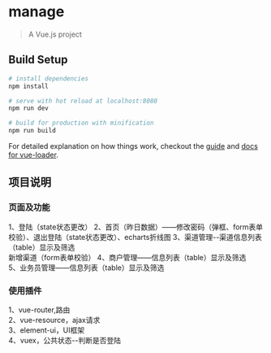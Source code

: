 # manage

> A Vue.js project

## Build Setup

``` bash
# install dependencies
npm install

# serve with hot reload at localhost:8080
npm run dev

# build for production with minification
npm run build
```

For detailed explanation on how things work, checkout the [guide](http://vuejs-templates.github.io/webpack/) and [docs for vue-loader](http://vuejs.github.io/vue-loader).

## 项目说明

### 页面及功能  

1、登陆（state状态更改）
2、首页（昨日数据）——修改密码（弹框、form表单校验）、退出登陆（state状态更改）、echarts折线图
3、渠道管理--渠道信息列表（table）显示及筛选  
            新增渠道（form表单校验） 
4、商户管理——信息列表（table）显示及筛选  
5、业务员管理——信息列表（table）显示及筛选   

### 使用插件  
1、vue-router,路由  
2、vue-resource，ajax请求  
3、element-ui，UI框架  
4、vuex，公共状态--判断是否登陆  



